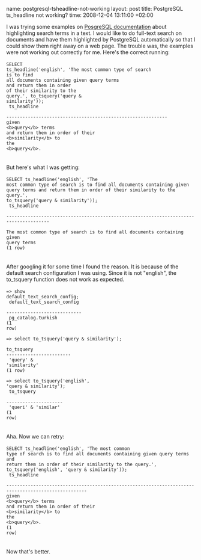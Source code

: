 name: postgresql-tsheadline-not-working
layout: post
title: PostgreSQL ts_headline not working?
time: 2008-12-04 13:11:00 +02:00

I was trying some examples on <a href="http://www.postgresql.org/docs/8.3/interactive/textsearch-controls.html">PosgreSQL documentation</a> about highlighting search terms in a text. I would like to do full-text search on documents and have them highlighted by PostgreSQL automatically so that I could show them right away on a web page. The trouble was, the examples were not working out correctly for me. Here's the correct running:<br /><br /><code>SELECT ts_headline('english', 'The most common type of search<br />is to find all documents containing given query terms<br />and return them in order of their similarity to the<br />query.', to_tsquery('query &amp; similarity'));<br />                     ts_headline                      <br />------------------------------------------------------------<br />given &lt;b&gt;query&lt;/b&gt; terms<br />and return them in order of their &lt;b&gt;similarity&lt;/b&gt; to the<br />&lt;b&gt;query&lt;/b&gt;.<br /></code><br /><br />But here's what I was getting:<br /><br /><code>SELECT ts_headline('english', 'The most common type of search is to find all documents containing given query terms and return them in order of their similarity to the  query.', to_tsquery('query & similarity'));<br />                                     ts_headline                                      <br />--------------------------------------------------------------------------------------<br /> The most common type of search is to find all documents containing given query terms<br />(1 row)<br /></code><br /><br />After googling it for some time I found the reason. It is because of the default search configuration I was using. Since it is not "english", the to_tsquery function does not work as expected.<br /><br /><code>=> show default_text_search_config;<br /> default_text_search_config <br />----------------------------<br /> pg_catalog.turkish<br />(1 row)<br /><br />=> select to_tsquery('query & similarity');<br />       to_tsquery       <br />------------------------<br /> 'query' & 'similarity'<br />(1 row)<br /><br />=> select to_tsquery('english', 'query & similarity');<br />     to_tsquery      <br />---------------------<br /> 'queri' & 'similar'<br />(1 row)<br /></code><br /><br />Aha. Now we can retry:<br /><br /><code>SELECT ts_headline('english', 'The most common type of search is to find all documents containing given query terms and return them in order of their similarity to the  query.', to_tsquery('english', 'query & similarity'));<br />                                            ts_headline                                             <br />----------------------------------------------------------------------------------------------------<br />given &lt;b&gt;query&lt;/b&gt; terms<br />and return them in order of their &lt;b&gt;similarity&lt;/b&gt; to the<br />&lt;b&gt;query&lt;/b&gt;.<br />(1 row)<br /></code><br /><br />Now that's better.
